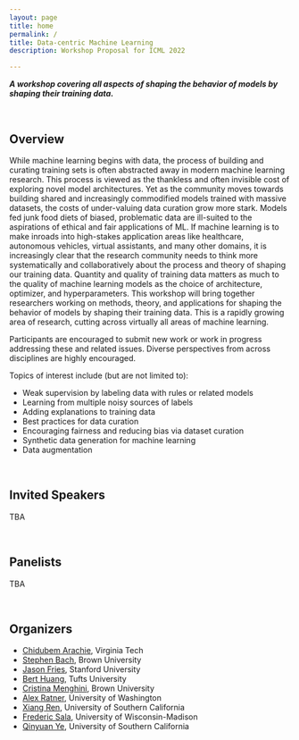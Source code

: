 ```yaml
---
layout: page
title: home
permalink: /
title: Data-centric Machine Learning
description: Workshop Proposal for ICML 2022

---
```


___A workshop covering all aspects of shaping the behavior of models by shaping their training data.___

<!-- ___Develop Models by Developing Data___ -->

<br>

## Overview

While machine learning begins with data, the process of building and curating training sets is often abstracted away in modern machine learning research. This process is viewed as the thankless and often invisible cost of exploring novel model architectures. Yet as the community moves towards building shared and increasingly commodified models trained with massive datasets, the costs of under-valuing data curation grow more stark. Models fed junk food diets of biased, problematic data are ill-suited to the aspirations of ethical and fair applications of ML. If machine learning is to make inroads into high-stakes application areas like healthcare, autonomous vehicles, virtual assistants, and many other domains, it is increasingly clear that the research community needs to think more systematically and collaboratively about the process and theory of shaping our training data. Quantity and quality of training data matters as much to the quality of machine learning models as the choice of architecture, optimizer, and hyperparameters. This workshop will bring together researchers working on methods, theory, and applications for shaping the behavior of models by shaping their training data. This is a rapidly growing area of research, cutting across virtually all areas of machine learning.

Participants are encouraged to submit new work or work in progress addressing these and related issues. Diverse perspectives from across disciplines are highly encouraged.


Topics of interest include (but are not limited to):

* Weak supervision by labeling data with rules or related models
* Learning from multiple noisy sources of labels
* Adding explanations to training data
* Best practices for data curation
* Encouraging fairness and reducing bias via dataset curation
* Synthetic data generation for machine learning
* Data augmentation

<br>

## Invited Speakers
TBA

<br>

## Panelists

TBA

<br>

## Organizers

* [Chidubem Arachie](https://people.cs.vt.edu/achid17/), Virginia Tech
* [Stephen Bach](http://cs.brown.edu/people/sbach/), Brown University
* [Jason Fries](https://web.stanford.edu/~jfries/), Stanford University
* [Bert Huang](https://berthuang.com/), Tufts University
* [Cristina Menghini](https://sites.google.com/diag.uniroma1.it/cristinamenghini-patk), Brown University
* [Alex Ratner](https://ajratner.github.io/), University of Washington
* [Xiang Ren](https://shanzhenren.github.io/), University of Southern California
* [Frederic Sala](https://pages.cs.wisc.edu/~fredsala/), University of Wisconsin-Madison
* [Qinyuan Ye](http://yeqy.xyz/), University of Southern California